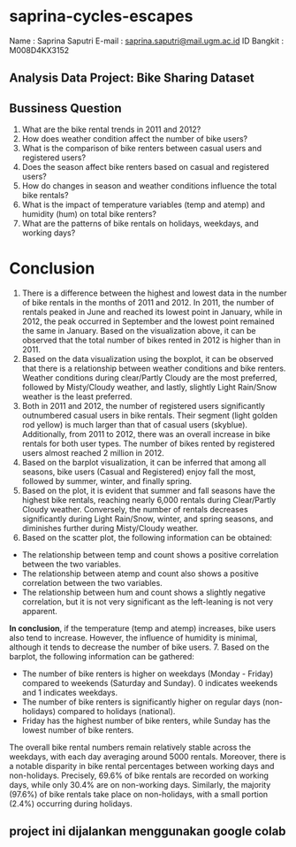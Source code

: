 # saprina-cycles-escapes
Name : Saprina Saputri
E-mail : saprina.saputri@mail.ugm.ac.id
ID Bangkit : M008D4KX3152
## Analysis Data Project: Bike Sharing Dataset
## Bussiness Question
1.   What are the bike rental trends in 2011 and 2012?
2.   How does weather condition affect the number of bike users?
3.   What is the comparison of bike renters between casual users and registered users?
4.   Does the season affect bike renters based on casual and registered users?
5.   How do changes in season and weather conditions influence the total bike rentals?
6.   What is the impact of temperature variables (temp and atemp) and humidity (hum) on total bike renters?
7.   What are the patterns of bike rentals on holidays, weekdays, and working days?

# Conclusion
1.   There is a difference between the highest and lowest data in the number of bike rentals in the months of 2011 and 2012. In 2011, the number of rentals peaked in June and reached its lowest point in January, while in 2012, the peak occurred in September and the lowest point remained the same in January. Based on the visualization above, it can be observed that the total number of bikes rented in 2012 is higher than in 2011.
2.   Based on the data visualization using the boxplot, it can be observed that there is a relationship between weather conditions and bike renters. Weather conditions during clear/Partly Cloudy are the most preferred, followed by Misty/Cloudy weather, and lastly, slightly Light Rain/Snow weather is the least preferred.
3.   Both in 2011 and 2012, the number of registered users significantly outnumbered casual users in bike rentals. Their segment (light golden rod yellow) is much larger than that of casual users (skyblue). Additionally, from 2011 to 2012, there was an overall increase in bike rentals for both user types. The number of bikes rented by registered users almost reached 2 million in 2012.
4.   Based on the barplot visualization, it can be inferred that among all seasons, bike users (Casual and Registered) enjoy fall the most, followed by summer, winter, and finally spring.
5.   Based on the plot, it is evident that summer and fall seasons have the highest bike rentals, reaching nearly 6,000 rentals during Clear/Partly Cloudy weather. Conversely, the number of rentals decreases significantly during Light Rain/Snow, winter, and spring seasons, and diminishes further during Misty/Cloudy weather.
6.   Based on the scatter plot, the following information can be obtained:
* The relationship between temp and count shows a positive correlation between the two variables.
* The relationship between atemp and count also shows a positive correlation between the two variables.
* The relationship between hum and count shows a slightly negative correlation, but it is not very significant as the left-leaning is not very apparent.

**In conclusion**, if the temperature (temp and atemp) increases, bike users also tend to increase. However, the influence of humidity is minimal, although it tends to decrease the number of bike users.
7.   Based on the barplot, the following information can be gathered:
*   The number of bike renters is higher on weekdays (Monday - Friday) compared to weekends (Saturday and Sunday). 0 indicates weekends and 1 indicates weekdays.
*   The number of bike renters is significantly higher on regular days (non-holidays) compared to holidays (national).
*   Friday has the highest number of bike renters, while Sunday has the lowest number of bike renters.

The overall bike rental numbers remain relatively stable across the weekdays, with each day averaging around 5000 rentals. Moreover, there is a notable disparity in bike rental percentages between working days and non-holidays. Precisely, 69.6% of bike rentals are recorded on working days, while only 30.4% are on non-working days. Similarly, the majority (97.6%) of bike rentals take place on non-holidays, with a small portion (2.4%) occurring during holidays.

## project ini dijalankan menggunakan google colab
